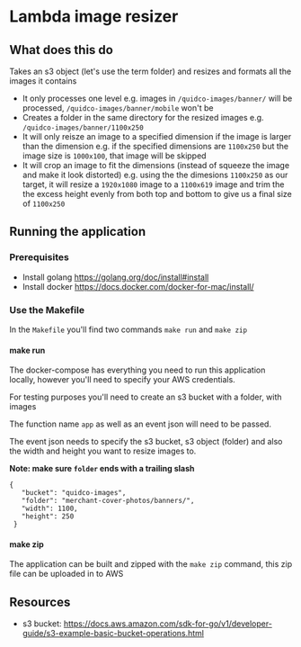 # Lambda image resizer

## What does this do
Takes an s3 object (let's use the term folder) and resizes and formats all the images it contains
- It only processes one level e.g. images in `/quidco-images/banner/` will be processed, `/quidco-images/banner/mobile` 
won't be
- Creates a folder in the same directory for the resized images e.g. `/quidco-images/banner/1100x250`
- It will only reisze an image to a specified dimension if the image is larger than the dimension 
e.g. if the specified dimensions are `1100x250` but the image size is `1000x100`, that image will be skipped
- It will crop an image to fit the dimensions (instead of squeeze the image and make it look distorted) 
e.g. using the the dimesions `1100x250` as our target, it will resize a `1920x1080` image to a `1100x619` image and trim 
the the excess height evenly from both top and bottom to give us a final size of `1100x250`

## Running the application

### Prerequisites
- Install golang https://golang.org/doc/install#install
- Install docker https://docs.docker.com/docker-for-mac/install/

### Use the Makefile 

In the `Makefile` you'll find two commands `make run` and `make zip`

#### make run 

The docker-compose has everything you need to run this application locally, however you'll need to specify your AWS credentials.

For testing purposes you'll need to create an s3 bucket with a folder, with images

The function name `app` as well as an event json will need to be passed.

The event json needs to specify the s3 bucket, s3 object (folder) and also the width and height you want to resize images to.

**Note: make sure `folder` ends with a trailing slash**

 
 ```
 {
    "bucket": "quidco-images",
    "folder": "merchant-cover-photos/banners/",
    "width": 1100,
    "height": 250
  }
```

#### make zip

The application can be built and zipped with the `make zip` command, this zip file can be uploaded in to AWS
      
## Resources
- s3 bucket: https://docs.aws.amazon.com/sdk-for-go/v1/developer-guide/s3-example-basic-bucket-operations.html

